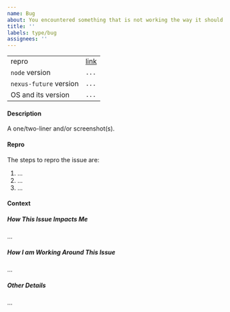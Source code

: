 ```yaml
---
name: Bug
about: You encountered something that is not working the way it should
title: ''
labels: type/bug
assignees: ''
---
```


<!-- Instructions: -->
<!-- 1. Remove sections/details you do not complete -->
<!-- 2. Add sections/details useful to you -->

|                        |                      |
| ---------------------- | -------------------- |
| repro                  | [link](https://todo) |
| `node` version         | `...`                |
| `nexus-future` version | `...`                |
| OS and its version     | `...`                |

#### Description

A one/two-liner and/or screenshot(s).

#### Repro

The steps to repro the issue are:

1. ...
2. ...
3. ...

#### Context

##### How This Issue Impacts Me

...

##### How I am Working Around This Issue

...

##### Other Details

...
